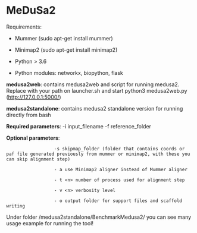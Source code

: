 # MeDuSa2

Requirements:
- Mummer  (sudo apt-get install mummer)
- Minimap2 (sudo apt-get install minimap2)

- Python > 3.6 
- Python modules: networkx, biopython, flask

**medusa2web**: contains medusa2web and script for running medusa2. Replace with your path on launcher.sh and start python3 medusa2web.py (http://127.0.0.1:5000/)

**medusa2standalone**: contains medusa2 standalone version for running directly from bash

**Required parameters**: -i input_filename -f reference_folder

**Optional parameters**: 

                      -s skipmap_folder (folder that contains coords or paf file generated previously from mummer or minimap2, with these you can skip alignment step)

                      - a use Minimap2 aligner instead of Mummer aligner
                      
                      - t <n> number of process used for alignment step
                      
                      - v <n> verbosity level
                      
                      - o output folder for support files and scaffold writing
                      
  
Under folder /medusa2standalone/BenchmarkMedusa2/ you can see many usage example for running the tool!
